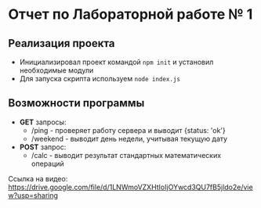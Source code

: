 # Отчет по Лабораторной работе № 1  

## Реализация проекта  
 
- Инициализировал проект командой `npm init` и установил необходимые модули
- Для запуска скрипта используем `node index.js`

## Возможности программы  

- **GET** запросы:
    - /ping - проверяет работу сервера и выводит {status: 'ok'}
    - /weekend - выводит день недели, учитывая текущую дату
- **POST** запрос:
    - /calc - выводит результат стандартных математических операций  

Ссылка на видео: https://drive.google.com/file/d/1LNWmoVZXHtIoIjOYwcd3QU7fB5jldo2e/view?usp=sharing